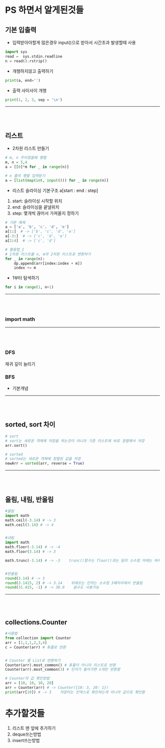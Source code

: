 # PS 하면서 알게된것들

## 기본 입출력
- 입력받아야할게 많은경우
input()으로 받아서 시간초과 발생할때 사용
```python
import sys
read =  sys.stdin.readline
n = read().rstrip()
```
- 개행하지않고 출력하기
```python
print(a, end='')
```
 - 출력 사이사이 개행
 ```python
 print(1, 2, 3, sep = '\n')
 ```


---
<br><br>


## 리스트
- 2차원 리스트 만들기
```python
# m, n 주어졌을때 행렬
m, n = 5,4
a = [[0]*m for _ in range(n)]

# n 줄의 행렬 입력받기
a = [list(map(int, input())) for _ in range(n)]
```
- 리스트 슬라이싱
기본구조 a[start : end : step]
1. start: 슬라이싱 시작할 위치
2. end: 슬라이싱을 끝낼위치
3. step: 몇개씩 끊어서 가져올지 정하기
```python
# 기본 예제
a = ['a', 'b', 'c'. 'd', 'e']
a[1:]  # -> ['b', 'c', 'd', 'e']
a[-3:]  # -> ['c', 'd', 'e']
a[2:4]  # -> ['c', 'd']

# 활용법_1
# 1차원 리스트를 n, m의 2차원 리스트로 변환하기
for _ in range(n):
    dp.append(arr[index:index + m])
    index += m
```
- 1부터 탐색하기
```python
for i in range(1, n+1)
```



---
<br><br>

### import math

---
<br><br>


### DFS
재귀 깊이 늘리기
### BFS
- 기본개념


---
<br><br>





## sorted, sort 차이
```python
# sort
# sort는 새로운 객체에 저장을 하는것이 아니라 기존 리스트에 바로 정렬해서 저장
arr.sort()

# sorted
# sorted는 새로운 객체에 정렬된 값을 저장
newArr = sorted(arr, reverse = True)
```

---
<br><br>


## 올림, 내림, 반올림
```python
#올림
import math
math.ceil(-3.14) # -> 3
math.ceil(3.14) # -> 4


#내림
import math
math.floor(-3.14) # -> -4
math.floor(3.14) # -> 3

math.trunc(-3.14) # -> -3    trunc()함수는 floor()과는 달리 소수점 아래는 버리고 int형으로 반환함


#반올림
round(3.14) # -> 3
round(3.1415, 2) # -> 3.14    뒤에오는 인자는 소수점 3째자리에서 반올림
round(31.415, -1) # -> 30.0    음수도 사용가능
```


---
<br><br>


## collections.Counter
```python
#사용법
from collection import Counter
arr = [1,1,1,2,3,4]
c = Counter(arr) # 튜플로 반환


# Counter 를 List로 반환하기
Counter(arr).most_common() # 튜플이 아니라 리스트로 반환
Counter(arr).most_common(3) # 인자가 들어가면 n개만 반환함

# Counter의 값 확인방법
arr = [10, 10, 10, 20]
arr = Counter(arr) # -> Counter({10: 3, 20: 1})
print(arr[10]) # -> 3    카운터는 인덱스로 확인하는게 아니라 값으로 확인함
```


# 추가할것들
1. 리스트 맨 앞에 추가하기
2. deque쓰는방법
3. insert쓰는방법